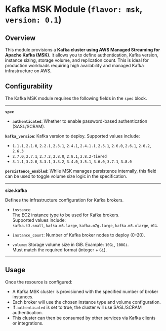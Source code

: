 # Kafka MSK Module (`flavor: msk`, `version: 0.1`)

## Overview

This module provisions a **Kafka cluster using AWS Managed Streaming for Apache Kafka (MSK)**. It allows you to define authentication, Kafka version, instance sizing, storage volume, and replication count. This is ideal for production workloads requiring high availability and managed Kafka infrastructure on AWS.

## Configurability

The Kafka MSK module requires the following fields in the `spec` block.

---

**`spec`**

- **`authenticated`**: 
Whether to enable password-based authentication (SASL/SCRAM).

**`kafka_version`**: 
Kafka version to deploy. Supported values include:

- `1.1.1`, `2.1.0`, `2.2.1`, `2.3.1`, `2.4.1`, `2.4.1.1`, `2.5.1`, `2.6.0`, `2.6.1`, `2.6.2`, `2.6.3`
- `2.7.0`, `2.7.1`, `2.7.2`, `2.8.0`, `2.8.1`, `2.8.2-tiered`
- `3.1.1`, `3.2.0`, `3.3.1`, `3.3.2`, `3.4.0`, `3.5.1`, `3.6.0`, `3.7.1`, `3.8.0`

**`persistence_enabled`**:
While MSK manages persistence internally, this field can be used to toggle volume size logic in the specification.

---

**size.kafka**

Defines the infrastructure configuration for Kafka brokers.

- `instance`:  
  The EC2 instance type to be used for Kafka brokers.  
  Supported values include:  
  `kafka.t3.small`, `kafka.m5.large`, `kafka.m7g.large`, `kafka.m5.xlarge`, etc.

- `instance_count`: 
  Number of Kafka broker nodes to deploy (0–20).

- `volume`: 
  Storage volume size in GiB. Example: `10Gi`, `100Gi`.  
  Must match the required format (integer + `Gi`).

---

## Usage

Once the resource is configured:

- A Kafka MSK cluster is provisioned with the specified number of broker instances.
- Each broker will use the chosen instance type and volume configuration.
- If `authenticated` is set to true, the cluster will use SASL/SCRAM authentication.
- This cluster can then be consumed by other services via Kafka clients or integrations.
